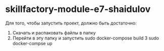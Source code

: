 # skillfactory-module-e7-shaidulov
Для того, чтобы запустить проект, должно быть достаточно:
1. Скачать и распаковать файлы в папку
2. Перейти в эту папку и запустить sudo docker-compose build
3 sudo docker-compse up
